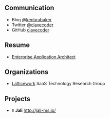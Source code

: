 <!-- markdownlint-disable first-line-h1 first-header-h1 -->

## Communication

- Blog [@kenbrubaker](https://medium.com/@kenbrubaker)
- Twitter [@clavecoder](https://twitter.com/clavecoder)
- GitHub [clavecoder](https://github.com/clavecoder)

## Resume

- [Enterprise Application Architect](./resume/KENBRUBAKER.md)

## Organizations

- <a href="https://github.com/latticework" target="_blank">Latticework</a>
  SaaS Technology Research Group

## Projects

- **⌗ Jali**  <a href="http://jali-ms.io/" target="_blank">http://jali-ms.io/</a>

